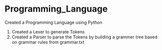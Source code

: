 # Programming_Language
 Created a Programming Language using Python

1. Created a Lexer to generate Tokens
2. Created a Parser to parse the Tokens by building a grammer tree based on grammar rules from grammar.txt  